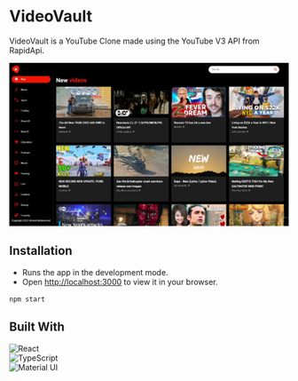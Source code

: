 # VideoVault

VideoVault is a YouTube Clone made using the YouTube V3 API from RapidApi.

![React](./assets/home.JPG)

## Installation

- Runs the app in the development mode.
- Open [http://localhost:3000](http://localhost:3000) to view it in your browser.

```bash
npm start
```

## Built With

![React](https://img.shields.io/badge/react-%2320232a.svg?style=for-the-badge&logo=react&logoColor=%2361DAFB)
<br>
![TypeScript](https://img.shields.io/badge/typescript-%23007ACC.svg?style=for-the-badge&logo=typescript&logoColor=white)
<br>
![Material UI](https://img.shields.io/badge/Material%20UI-e5e5e5?style=for-the-badge&logo=mui&logoColor=blue)
<br>
